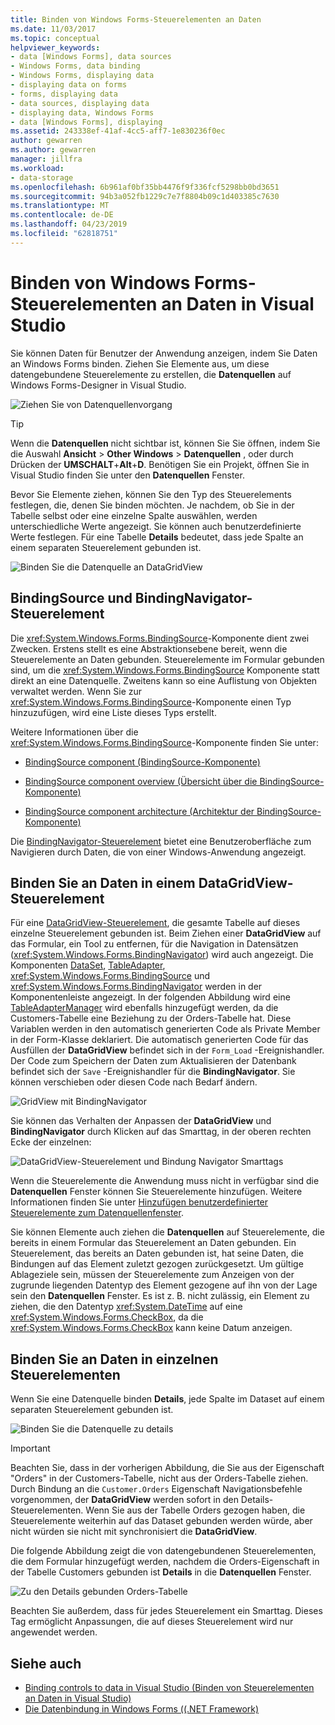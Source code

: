 ```yaml
---
title: Binden von Windows Forms-Steuerelementen an Daten
ms.date: 11/03/2017
ms.topic: conceptual
helpviewer_keywords:
- data [Windows Forms], data sources
- Windows Forms, data binding
- Windows Forms, displaying data
- displaying data on forms
- forms, displaying data
- data sources, displaying data
- displaying data, Windows Forms
- data [Windows Forms], displaying
ms.assetid: 243338ef-41af-4cc5-aff7-1e830236f0ec
author: gewarren
ms.author: gewarren
manager: jillfra
ms.workload:
- data-storage
ms.openlocfilehash: 6b961af0bf35bb4476f9f336fcf5298bb0bd3651
ms.sourcegitcommit: 94b3a052fb1229c7e7f8804b09c1d403385c7630
ms.translationtype: MT
ms.contentlocale: de-DE
ms.lasthandoff: 04/23/2019
ms.locfileid: "62818751"
---
```

# <a name="bind-windows-forms-controls-to-data-in-visual-studio"></a>Binden von Windows Forms-Steuerelementen an Daten in Visual Studio

Sie können Daten für Benutzer der Anwendung anzeigen, indem Sie Daten an Windows Forms binden. Ziehen Sie Elemente aus, um diese datengebundene Steuerelemente zu erstellen, die **Datenquellen** auf Windows Forms-Designer in Visual Studio.

![Ziehen Sie von Datenquellenvorgang](../data-tools/media/raddata-data-source-drag-operation.png)

> [!TIP]
> Wenn die **Datenquellen** nicht sichtbar ist, können Sie Sie öffnen, indem Sie die Auswahl **Ansicht** > **Other Windows** > **Datenquellen** , oder durch Drücken der **UMSCHALT**+**Alt**+**D**. Benötigen Sie ein Projekt, öffnen Sie in Visual Studio finden Sie unter den **Datenquellen** Fenster.

Bevor Sie Elemente ziehen, können Sie den Typ des Steuerelements festlegen, die, denen Sie binden möchten. Je nachdem, ob Sie in der Tabelle selbst oder eine einzelne Spalte auswählen, werden unterschiedliche Werte angezeigt.  Sie können auch benutzerdefinierte Werte festlegen. Für eine Tabelle **Details** bedeutet, dass jede Spalte an einem separaten Steuerelement gebunden ist.

![Binden Sie die Datenquelle an DataGridView](../data-tools/media/raddata-bind-data-source-to-datagridview.png)

## <a name="bindingsource-and-bindingnavigator-controls"></a>BindingSource und BindingNavigator-Steuerelement

Die <xref:System.Windows.Forms.BindingSource>-Komponente dient zwei Zwecken. Erstens stellt es eine Abstraktionsebene bereit, wenn die Steuerelemente an Daten gebunden. Steuerelemente im Formular gebunden sind, um die <xref:System.Windows.Forms.BindingSource> Komponente statt direkt an eine Datenquelle. Zweitens kann so eine Auflistung von Objekten verwaltet werden. Wenn Sie zur <xref:System.Windows.Forms.BindingSource>-Komponente einen Typ hinzuzufügen, wird eine Liste dieses Typs erstellt.

Weitere Informationen über die <xref:System.Windows.Forms.BindingSource>-Komponente finden Sie unter:

- [BindingSource component (BindingSource-Komponente)](/dotnet/framework/winforms/controls/bindingsource-component)

- [BindingSource component overview (Übersicht über die BindingSource-Komponente)](/dotnet/framework/winforms/controls/bindingsource-component-overview)

- [BindingSource component architecture (Architektur der BindingSource-Komponente)](/dotnet/framework/winforms/controls/bindingsource-component-architecture)

Die [BindingNavigator-Steuerelement](/dotnet/framework/winforms/controls/bindingnavigator-control-windows-forms) bietet eine Benutzeroberfläche zum Navigieren durch Daten, die von einer Windows-Anwendung angezeigt.

## <a name="bind-to-data-in-a-datagridview-control"></a>Binden Sie an Daten in einem DataGridView-Steuerelement

Für eine [DataGridView-Steuerelement](/dotnet/framework/winforms/controls/datagridview-control-overview-windows-forms), die gesamte Tabelle auf dieses einzelne Steuerelement gebunden ist. Beim Ziehen einer **DataGridView** auf das Formular, ein Tool zu entfernen, für die Navigation in Datensätzen (<xref:System.Windows.Forms.BindingNavigator>) wird auch angezeigt. Die Komponenten [DataSet](../data-tools/dataset-tools-in-visual-studio.md), [TableAdapter](../data-tools/create-and-configure-tableadapters.md), <xref:System.Windows.Forms.BindingSource> und <xref:System.Windows.Forms.BindingNavigator> werden in der Komponentenleiste angezeigt. In der folgenden Abbildung wird eine [TableAdapterManager](https://msdn.microsoft.com/library/bb384426.aspx) wird ebenfalls hinzugefügt werden, da die Customers-Tabelle eine Beziehung zu der Orders-Tabelle hat. Diese Variablen werden in den automatisch generierten Code als Private Member in der Form-Klasse deklariert. Die automatisch generierten Code für das Ausfüllen der **DataGridView** befindet sich in der `Form_Load` -Ereignishandler. Der Code zum Speichern der Daten zum Aktualisieren der Datenbank befindet sich der `Save` -Ereignishandler für die **BindingNavigator**. Sie können verschieben oder diesen Code nach Bedarf ändern.

![GridView mit BindingNavigator](../data-tools/media/raddata-gridview-with-bindingnavigator.png)

Sie können das Verhalten der Anpassen der **DataGridView** und **BindingNavigator** durch Klicken auf das Smarttag, in der oberen rechten Ecke der einzelnen:

![DataGridView-Steuerelement und Bindung Navigator Smarttags](../data-tools/media/raddata-datagridview-and-binding-navigator-smart-tags.png)

Wenn die Steuerelemente die Anwendung muss nicht in verfügbar sind die **Datenquellen** Fenster können Sie Steuerelemente hinzufügen. Weitere Informationen finden Sie unter [Hinzufügen benutzerdefinierter Steuerelemente zum Datenquellenfenster](../data-tools/add-custom-controls-to-the-data-sources-window.md).

Sie können Elemente auch ziehen die **Datenquellen** auf Steuerelemente, die bereits in einem Formular das Steuerelement an Daten gebunden. Ein Steuerelement, das bereits an Daten gebunden ist, hat seine Daten, die Bindungen auf das Element zuletzt gezogen zurückgesetzt. Um gültige Ablageziele sein, müssen der Steuerelemente zum Anzeigen von der zugrunde liegenden Datentyp des Element gezogene auf ihn von der Lage sein den **Datenquellen** Fenster. Es ist z. B. nicht zulässig, ein Element zu ziehen, die den Datentyp <xref:System.DateTime> auf eine <xref:System.Windows.Forms.CheckBox>, da die <xref:System.Windows.Forms.CheckBox> kann keine Datum anzeigen.

## <a name="bind-to-data-in-individual-controls"></a>Binden Sie an Daten in einzelnen Steuerelementen

Wenn Sie eine Datenquelle binden **Details**, jede Spalte im Dataset auf einem separaten Steuerelement gebunden ist.

![Binden Sie die Datenquelle zu details](../data-tools/media/raddata-bind-data-source-to-details.png)

> [!IMPORTANT]
> Beachten Sie, dass in der vorherigen Abbildung, die Sie aus der Eigenschaft "Orders" in der Customers-Tabelle, nicht aus der Orders-Tabelle ziehen. Durch Bindung an die `Customer.Orders` Eigenschaft Navigationsbefehle vorgenommen, der **DataGridView** werden sofort in den Details-Steuerelementen. Wenn Sie aus der Tabelle Orders gezogen haben, die Steuerelemente weiterhin auf das Dataset gebunden werden würde, aber nicht würden sie nicht mit synchronisiert die **DataGridView**.

Die folgende Abbildung zeigt die von datengebundenen Steuerelementen, die dem Formular hinzugefügt werden, nachdem die Orders-Eigenschaft in der Tabelle Customers gebunden ist **Details** in die **Datenquellen** Fenster.

![Zu den Details gebunden Orders-Tabelle](../data-tools/media/raddata-orders-table-bound-to-details.png)

Beachten Sie außerdem, dass für jedes Steuerelement ein Smarttag. Dieses Tag ermöglicht Anpassungen, die auf dieses Steuerelement wird nur angewendet werden.

## <a name="see-also"></a>Siehe auch

- [Binding controls to data in Visual Studio (Binden von Steuerelementen an Daten in Visual Studio)](../data-tools/bind-controls-to-data-in-visual-studio.md)
- [Die Datenbindung in Windows Forms ((.NET Framework)](/dotnet/framework/winforms/windows-forms-data-binding)